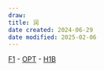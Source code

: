```yaml
---
draw:
title: 润
date created: 2024-06-29
date modified: 2025-02-06
---
```


[F1](F1.md) - [OPT](OPT.md) - [H1B](H1B.md)
